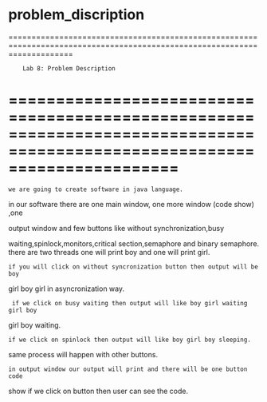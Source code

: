 problem_discription
==========================================================================================================================
==========================================================================================================================

		Lab 8: Problem Description
==========================================================================================================================
==========================================================================================================================
	we are going to create software in java language.
in our software there are one main window, one more window (code show) ,one 

output window and few buttons like without synchronization,busy 

waiting,spinlock,monitors,critical section,semaphore and binary semaphore.
there are two threads one will print boy and one will print girl.

	if you will click on without syncronization button then output will be boy 

girl boy girl in asyncronization way.

	 if we click on busy waiting then output will like boy girl waiting girl boy 

girl boy waiting.

	if we click on spinlock then output will like boy girl boy sleeping.
same process will happen with other buttons.

	in output window our output will print and there will be one button code 

show if we click on button then user can see the code.



